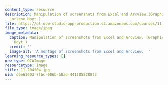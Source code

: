 ```yaml
---
content_type: resource
description: Manipulation of screenshots from Excel and Arcview.(Graphic by Prof.
  Lorlene Hoyt.)
file: https://ol-ocw-studio-app-production.s3.amazonaws.com/courses/11-204-planning-communications-and-digital-media-fall-2004/c6e636037fbc006b60ad441f855288f2_11-204f04.jpg
file_type: image/jpeg
image_metadata:
  caption: Manipulation of screenshots from Excel and Arcview. (Graphic by Prof. Lorlene
    Hoyt.)
  credit: ''
  image-alt: 'A montage of screenshots from Excel and Arcview.  '
learning_resource_types: []
ocw_type: OCWImage
resourcetype: Image
title: 11-204f04.jpg
uid: c6e63603-7fbc-006b-60ad-441f855288f2
---
```


